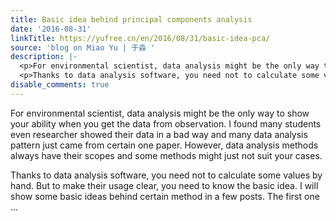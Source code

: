 ```yaml
---
title: Basic idea behind principal components analysis
date: '2016-08-31'
linkTitle: https://yufree.cn/en/2016/08/31/basic-idea-pca/
source: 'blog on Miao Yu | 于淼 '
description: |-
  <p>For environmental scientist, data analysis might be the only way to show your ability when you get the data from observation. I found many students even researcher showed their data in a bad way and many data analysis pattern just came from certain one paper. However, data analysis methods always have their scopes and some methods might just not suit your cases.</p>
  <p>Thanks to data analysis software, you need not to calculate some values by hand. But to make their usage clear, you need to know the basic idea. I will show some basic ideas behind certain method in a few posts. The first one  ...
disable_comments: true
---
```

<p>For environmental scientist, data analysis might be the only way to show your ability when you get the data from observation. I found many students even researcher showed their data in a bad way and many data analysis pattern just came from certain one paper. However, data analysis methods always have their scopes and some methods might just not suit your cases.</p>
<p>Thanks to data analysis software, you need not to calculate some values by hand. But to make their usage clear, you need to know the basic idea. I will show some basic ideas behind certain method in a few posts. The first one  ...